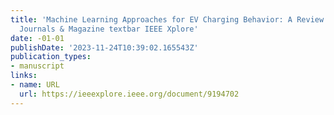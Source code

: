 ```yaml
---
title: 'Machine Learning Approaches for EV Charging Behavior: A Review textbar IEEE
  Journals & Magazine textbar IEEE Xplore'
date: -01-01
publishDate: '2023-11-24T10:39:02.165543Z'
publication_types:
- manuscript
links:
- name: URL
  url: https://ieeexplore.ieee.org/document/9194702
---
```

